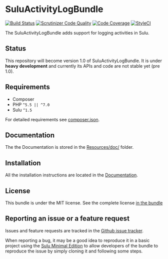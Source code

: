 # SuluActivityLogBundle

[![Build Status](https://travis-ci.org/sulu/SuluActivityLogBundle.svg)](https://travis-ci.org/sulu/SuluActivityLogBundle)
[![Scrutinizer Code Quality](https://scrutinizer-ci.com/g/sulu/SuluActivityLogBundle/badges/quality-score.png)](https://scrutinizer-ci.com/g/sulu/SuluActivityLogBundle/)
[![Code Coverage](https://scrutinizer-ci.com/g/sulu/SuluActivityLogBundle/badges/coverage.png)](https://scrutinizer-ci.com/g/sulu/SuluActivityLogBundle/)
[![StyleCI](https://styleci.io/repos/88255151/shield)](https://styleci.io/repos/88255151)

The SuluActivityLogBundle adds support for logging activities in Sulu.

## Status

This repository will become version 1.0 of SuluActivityLogBundle. It is under **heavy development** and currently its APIs
and code are not stable yet (pre 1.0).

## Requirements

* Composer
* PHP `^5.5 || ^7.0`
* Sulu `^1.5`

For detailed requirements see [composer.json](https://github.com/sulu/SuluActivityLogBundle/blob/master/composer.json).

## Documentation

The the Documentation is stored in the
[Resources/doc/](https://github.com/sulu/SuluActivityLogBundle/blob/master/Resources/doc) folder.

## Installation

All the installation instructions are located in the
[Documentation](https://github.com/sulu/SuluActivityLogBundle/blob/master/Resources/doc/installation.md).

## License

This bundle is under the MIT license. See the complete license [in the bundle](LICENSE)

## Reporting an issue or a feature request

Issues and feature requests are tracked in the [Github issue tracker](https://github.com/Sulu/SuluActivityLogBundle/issues).

When reporting a bug, it may be a good idea to reproduce it in a basic project using the
[Sulu Minimal Edition](https://github.com/sulu/sulu-minimal) to allow developers of the bundle to reproduce the issue
by simply cloning it and following some steps.
